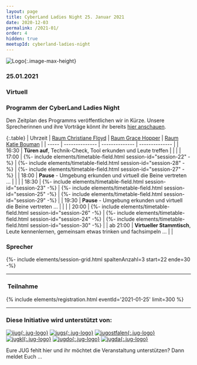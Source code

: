 ```yaml
---
layout: page
title: CyberLand Ladies Night 25. Januar 2021
date: 2020-12-03
permalink: /2021-01/
order: 4
hidden: true
meetupId: cyberland-ladies-night
---
```

![Logo](/assets/logo/cyberland_girls_edition.jpg){:.image-max-height}

### <i class="fas fa-lg fa-calendar"></i> 25.01.2021

### <i class="fas fa-lg fa-globe"></i> Virtuell

### <i class="fas fa-lg fa-book-open"></i> Programm der CyberLand Ladies Night

Den Zeitplan des Programms veröffentlichen wir in Kürze. Unsere Sprecherinnen und ihre Vorträge könnt ihr bereits [hier anschauen](#sprecher).

{:.table}
| Uhrzeit  | [Raum Christiane Floyd](https://de.wikipedia.org/wiki/Christiane_Floyd) | [Raum Grace Hopper](https://de.wikipedia.org/wiki/Grace_Hopper) | [Raum Katie Bouman](https://de.wikipedia.org/wiki/Katie_Bouman) |
| ----- | -------------- | -------------- | -------------- |
| 16:30 | __Türen auf__, Technik-Check, Tool erkunden und Leute treffen | | |
| 17:00 | {%- include elements/timetable-field.html session-id="session-22" -%} | {%- include elements/timetable-field.html session-id="session-28" -%} | {%- include elements/timetable-field.html session-id="session-27" -%} |
| 18:00 | __Pause__ - Umgebung erkunden und virtuell die Beine vertreten ... | | |
| 18:30 | {%- include elements/timetable-field.html session-id="session-23" -%} | {%- include elements/timetable-field.html session-id="session-25" -%} | {%- include elements/timetable-field.html session-id="session-29" -%} |
| 19:30 | __Pause__ - Umgebung erkunden und virtuell die Beine vertreten ... | | |
| 20:00 | {%- include elements/timetable-field.html session-id="session-26" -%} | {%- include elements/timetable-field.html session-id="session-24" -%} | {%- include elements/timetable-field.html session-id="session-30" -%} |
| ab 21:00 | __Virtueller Stammtisch__, Leute kennenlernen, gemeinsam etwas trinken und fachsimpeln ... | |

### <i id="sprecher" class="fas fa-user"></i> Sprecher

{%- include elements/session-grid.html spaltenAnzahl=3 start=22 ende=30 -%}

<hr />

### <i class="fas fa-lg fa-door-open"></i>&nbsp;Teilnahme

{% include elements/registration.html eventId='2021-01-25' limit=300 %}

<hr />

### <i class="fas fa-lg fa-heart"></i> Diese Initiative wird unterstützt von:

[![ijug](/assets/logo/ijug.png){:.jug-logo}](https://www.ijug.eu/)
[![jugs](/assets/logo/jugs.png){:.jug-logo}](https://www.jugs.org/)
[![jugostfalen](/assets/logo/jugostfalen.png){:.jug-logo}](https://www.jug-ostfalen.de/)
<br />
[![jugkl](/assets/logo/jugkl.png){:.jug-logo}](http://www.jug-kl.de/)
[![jugdo](/assets/logo/jugdo.png){:.jug-logo}](https://www.meetup.com/JUG-Dortmund/)
[![jugda](/assets/logo/jugda.png){:.jug-logo}](https://www.jug-da.de/)

Eure JUG fehlt hier und ihr möchtet die Veranstaltung unterstützen? Dann meldet Euch ...
